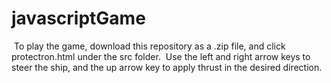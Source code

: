 ﻿# javascriptGame
﻿
﻿To play the game, download this repository as a .zip file, and click protectron.html under the src folder.
﻿
﻿Use the left and right arrow keys to steer the ship, and the up arrow key to apply thrust in the desired direction.
